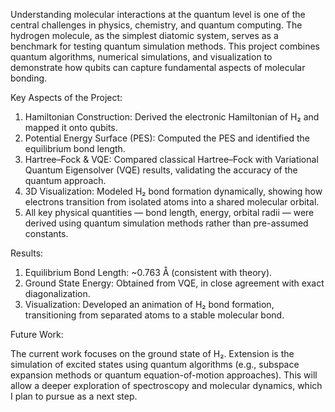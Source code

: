 Understanding molecular interactions at the quantum level is one of the central challenges in physics, chemistry, and quantum computing. The hydrogen molecule, as the simplest diatomic system, serves as a benchmark for testing quantum simulation methods. This project combines quantum algorithms, numerical simulations, and visualization to demonstrate how qubits can capture fundamental aspects of molecular bonding.

Key Aspects of the Project:
1. Hamiltonian Construction: Derived the electronic Hamiltonian of H₂ and mapped it onto qubits.
2. Potential Energy Surface (PES): Computed the PES and identified the equilibrium bond length.
3. Hartree–Fock & VQE: Compared classical Hartree–Fock with Variational Quantum Eigensolver (VQE) results, validating the accuracy of the quantum approach.
4. 3D Visualization: Modeled H₂ bond formation dynamically, showing how electrons transition from isolated atoms into a shared molecular orbital.
5. All key physical quantities — bond length, energy, orbital radii — were derived using quantum simulation methods rather than pre-assumed constants.

Results:
1. Equilibrium Bond Length: ~0.763 Å (consistent with theory).
2. Ground State Energy: Obtained from VQE, in close agreement with exact diagonalization.
3. Visualization: Developed an animation of H₂ bond formation, transitioning from separated atoms to a stable molecular bond.

Future Work:

The current work focuses on the ground state of H₂. Extension is the simulation of excited states using quantum algorithms (e.g., subspace expansion methods or quantum equation-of-motion approaches). This will allow a deeper exploration of spectroscopy and molecular dynamics, which I plan to pursue as a next step.
